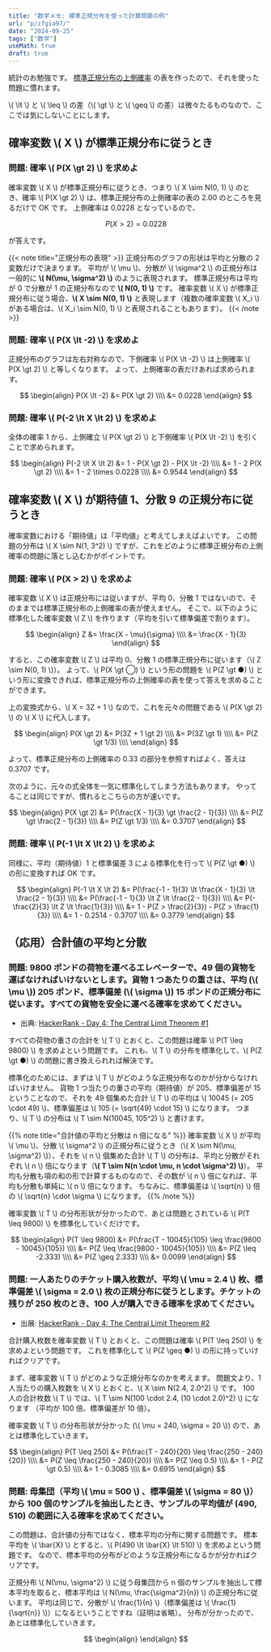 ```yaml
---
title: "数学メモ: 標準正規分布を使った計算問題の例"
url: "p/zfgia97/"
date: "2024-09-25"
tags: ["数学"]
useMath: true
draft: true
---
```


統計のお勉強です。
[標準正規分布の上側確率](/p/3ukihbq/) の表を作ったので、それを使った問題に慣れます。

\\( \lt \\) と \\( \leq \\) の差（\\( \gt \\) と \\( \geq \\) の差）は微々たるものなので、ここでは気にしないことにします。


確率変数 \\( X \\) が標準正規分布に従うとき
----

### 問題: 確率 \\( P(X \gt 2) \\) を求めよ

確率変数 \\( X \\) が標準正規分布に従うとき、つまり \\( X \sim N(0, 1) \\) のとき、確率 \\( P(X \gt 2) \\) は、標準正規分布の上側確率の表の 2.00 のところを見るだけで OK です。
上側確率は 0.0228 となっているので、

$$
P(X \gt 2) = 0.0228
$$

が答えです。

{{< note title="正規分布の表現" >}}
正規分布のグラフの形状は平均と分散の 2 変数だけで決まります。
平均が \\( \mu \\)、分散が \\( \sigma^2 \\) の正規分布は一般的に __\\( N(\mu, \sigma^2) \\)__ のように表現されます。
標準正規分布は平均が 0 で分散が 1 の正規分布なので __\\( N(0, 1) \\)__ です。
確率変数 \\( X \\) が標準正規分布に従う場合、__\\( X \sim N(0, 1) \\)__ と表現します（複数の確率変数 \\( X_i \\) がある場合は、\\( X_i \sim N(0, 1) \\) と表現されることもあります）。
{{< /note >}}

### 問題: 確率 \\( P(X \lt -2) \\) を求めよ

正規分布のグラフは左右対称なので、下側確率 \\( P(X \lt -2) \\) は上側確率 \\( P(X \gt 2) \\) と等しくなります。
よって、上側確率の表だけあれば求められます。

$$
\begin{align}
P(X \lt -2) &= P(X \gt 2) \\\\
  &= 0.0228
\end{align}
$$

### 問題: 確率 \\( P(-2 \lt X \lt 2) \\) を求めよ

全体の確率 1 から、上側確立 \\( P(X \gt 2) \\) と下側確率 \\( P(X \lt -2) \\) を引くことで求められます。

$$
\begin{align}
P(-2 \lt X \lt 2) &= 1 - P(X \gt 2) - P(X \lt -2) \\\\
  &= 1 - 2 P(X \gt 2) \\\\
  &= 1 - 2 \times 0.0228 \\\\
  &= 0.9544
\end{align}
$$


確率変数 \\( X \\) が期待値 1、分散 9 の正規分布に従うとき
----

確率変数における「期待値」は「平均値」と考えてしまえばよいです。
この問題の分布は \\( X \sim N(1, 3^2) \\) ですが、これをどのように標準正規分布の上側確率の問題に落とし込むかがポイントです。

### 問題: 確率 \\( P(X > 2) \\) を求めよ

確率変数 \\( X \\) は正規分布には従いますが、平均 0、分散 1 ではないので、そのままでは標準正規分布の上側確率の表が使えません。
そこで、以下のように標準化した確率変数 \\( Z \\) を作ります（平均を引いて標準偏差で割ります）。

$$
\begin{align}
Z &= \frac{X - \mu}{\sigma} \\\\
  &= \frac{X - 1}{3}
\end{align}
$$

すると、この確率変数 \\( Z \\) は平均 0、分散 1 の標準正規分布に従います（\\( Z \sim N(0, 1) \\)）。
よって、\\( P(X \gt ◯) \\) という形の問題を \\( P(Z \gt ●) \\) という形に変換できれば、標準正規分布の上側確率の表を使って答えを求めることができます。

上の変換式から、\\( X = 3Z + 1 \\) なので、これを元々の問題である \\( P(X \gt 2) \\) の \\( X \\) に代入します。

$$
\begin{align}
P(X \gt 2) &= P(3Z + 1 \gt 2) \\\\
  &= P(3Z \gt 1) \\\\
  &= P(Z \gt 1/3) \\\\
\end{align}
$$

よって、標準正規分布の上側確率の 0.33 の部分を参照すればよく、答えは 0.3707 です。

次のように、元々の式全体を一気に標準化してしまう方法もあります。
やってることは同じですが、慣れるとこちらの方が速いです。

$$
\begin{align}
P(X \gt 2) &= P(\frac{X - 1}{3} \gt \frac{2 - 1}{3}) \\\\
  &= P(Z \gt \frac{2 - 1}{3}) \\\\
  &= P(Z \gt 1/3) \\\\
  &= 0.3707
\end{align}
$$

### 問題: 確率 \\( P(-1 \lt X \lt 2) \\) を求めよ

同様に、平均（期待値）1 と標準偏差 3 による標準化を行って \\( P(Z \gt ●) \\) の形に変換すれば OK です。

$$
\begin{align}
P(-1 \lt X \lt 2) &= P(\frac{-1 - 1}{3} \lt \frac{X - 1}{3} \lt \frac{2 - 1}{3}) \\\\
  &= P(\frac{-1 - 1}{3} \lt Z \lt \frac{2 - 1}{3}) \\\\
  &= P(-\frac{2}{3} \lt Z \lt \frac{1}{3}) \\\\
  &= 1 - P(Z > \frac{2}{3}) - P(Z > \frac{1}{3}) \\\\
  &= 1 - 0.2514 - 0.3707 \\\\
  &= 0.3779
\end{align}
$$


（応用）合計値の平均と分散
----

### 問題: 9800 ポンドの荷物を運べるエレベーターで、49 個の貨物を運ばなければいけないとします。貨物 1 つあたりの重さは、平均 (\\( \mu \\)) 205 ポンド、標準偏差 (\\( \sigma \\)) 15 ポンドの正規分布に従います。すべての貨物を安全に運べる確率を求めてください。

- 出典: [HackerRank - Day 4: The Central Limit Theorem #1](https://www.hackerrank.com/challenges/the-central-limit-theorem-1/problem?isFullScreen=true)

すべての荷物の重さの合計を \\( T \\) とおくと、この問題は確率 \\( P(T \leq 9800) \\) を求めよという問題です。
これも、\\( T \\) の分布を標準化して、\\( P(Z \gt ●) \\) の問題に書き換えられれば解決です。

標準化のためには、まずは \\( T \\) がどのような正規分布なのかが分からなければいけません。
貨物 1 つ当たりの重さの平均（期待値）が 205、標準偏差が 15 ということなので、それを 49 個集めた合計 \\( T \\) の平均は \\( 10045 (= 205 \cdot 49) \\)、標準偏差は \\( 105 (= \sqrt{49} \cdot 15) \\) になります。
つまり、\\( T \\) の分布は \\( T \sim N(10045, 105^2) \\) と書けます。

{{% note title="合計値の平均と分散は n 倍になる" %}}
確率変数 \\( X \\) が平均 \\( \mu \\)、分散 \\( \sigma^2 \\) の正規分布に従うとき（\\( X \sim N(\mu, \sigma^2) \\)）、それを \\( n \\) 個集めた合計 \\( T \\) の分布は、平均と分散がそれぞれ \\( n \\) 倍になります（__\\( T \sim N(n \cdot \mu, n \cdot \sigma^2) \\)__）。
平均も分散も項の和の形で計算するものなので、その数が \\( n \\) 倍になれば、平均も分散も単純に \\( n \\) 倍になります。
ちなみに、標準偏差は \\( \sqrt{n} \\) 倍の \\( \sqrt{n} \cdot \sigma \\) になります。
{{% /note %}}

確率変数 \\( T \\) の分布形状が分かったので、あとは問題とされている \\( P(T \leq 9800) \\) を標準化していくだけです。

$$
\begin{align}
P(T \leq 9800) &= P(\frac{T - 10045}{105} \leq \frac{9800 - 10045}{105}) \\\\
  &= P(Z \leq \frac{9800 - 10045}{105}) \\\\
  &= P(Z \leq -2.333) \\\\
  &= P(Z \geq 2.333) \\\\
  &= 0.0099
\end{align}
$$

### 問題: 一人あたりのチケット購入枚数が、平均 \\( \mu = 2.4 \\) 枚、標準偏差 \\( \sigma = 2.0 \\) 枚の正規分布に従うとします。チケットの残りが 250 枚のとき、100 人が購入できる確率を求めてください。

- 出展: [HackerRank - Day 4: The Central Limit Theorem #2](https://www.hackerrank.com/challenges/the-central-limit-theorem-2/problem?isFullScreen=true)

合計購入枚数を確率変数 \\( T \\) とおくと、この問題は確率 \\( P(T \leq 250) \\) を求めよという問題です。
これを標準化して \\( P(Z \geq ●) \\) の形に持っていければクリアです。

まず、確率変数 \\( T \\) がどのような正規分布なのかを考えます。
問題文より、1 人当たりの購入枚数を \\( X \\) とおくと、\\( X \sim N(2.4, 2.0^2) \\) です。
100 人の合計枚数 \\( T \\) では、\\( T \sim N(100 \cdot 2.4, (10 \cdot 2.0)^2) \\) になります （平均が 100 倍、標準偏差が 10 倍）。

確率変数 \\( T \\) の分布形状が分かった (\\( \mu = 240, \sigma = 20 \\)) ので、あとは標準化していきます。

$$
\begin{align}
P(T \leq 250) &= P(\frac{T - 240}{20} \leq \frac{250 - 240}{20}) \\\\
  &= P(Z \leq \frac{250 - 240}{20}) \\\\
  &= P(Z \leq 0.5) \\\\
  &= 1 - P(Z \gt 0.5) \\\\
  &= 1 - 0.3085 \\\\
  &= 0.6915
\end{align}
$$

### 問題: 母集団（平均 \\( \mu = 500 \\) 、標準偏差 \\( \sigma = 80 \\)）から 100 個のサンプルを抽出したとき、サンプルの平均値が (490, 510) の範囲に入る確率を求めてください。

この問題は、合計値の分布ではなく、標本平均の分布に関する問題です。
標本平均を \\( \bar{X} \\) とすると、\\( P(490 \lt \bar{X} \lt 510) \\) を求めよという問題です。
なので、標本平均の分布がどのような正規分布になるかが分かればクリアです。

正規分布 \\( N(\mu, \sigma^2) \\) に従う母集団から n 個のサンプルを抽出して標本平均を取ると、標本平均は \\( N(\mu, \frac{\sigma^2}{n}) \\) の正規分布に従います。
平均は同じで、分散が \\( \frac{1}{n} \\)（標準偏差は \\( \frac{1}{\sqrt{n}} \\)）になるということですね（証明は省略）。
分布が分かったので、あとは標準化していきます。

$$
\begin{align}
\end{align}
$$

